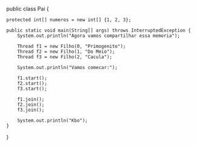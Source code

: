 public class Pai {

    protected int[] numeros = new int[] {1, 2, 3};
    
    public static void main(String[] args) throws InterruptedException {
        System.out.println("Agora vamos compartilhar essa memoria");
        
        Thread f1 = new Filho(0, "Primogenito");
        Thread f2 = new Filho(1, "Do Meio");
        Thread f3 = new Filho(2, "Cacula");
        
        System.out.println("Vamos comecar:");
        
        f1.start();
        f2.start();
        f3.start();
        
        f1.join();
        f2.join();
        f3.join();
        
        System.out.println("Kbo");
    }
    
}

